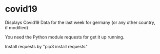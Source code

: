# covid19
Displays Covid19 Data for the last week for germany (or any other country, if modified)

You need the Python module requests for get it up running.

Install requests by "pip3 install requests"
